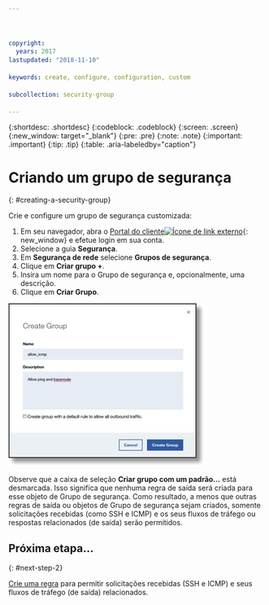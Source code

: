 ```yaml
---



copyright:
  years: 2017
lastupdated: "2018-11-10"

keywords: create, configure, configuration, custom

subcollection: security-group

---
```


{:shortdesc: .shortdesc}
{:codeblock: .codeblock}
{:screen: .screen}
{:new_window: target="_blank"}
{:pre: .pre}
{:note: .note}
{:important: .important}
{:tip: .tip}
{:table: .aria-labeledby="caption"}

# Criando um grupo de segurança
{: #creating-a-security-group}

Crie e configure um grupo de segurança customizada:

1. Em seu navegador, abra o [Portal do cliente![Ícone de link externo](../../icons/launch-glyph.svg "Ícone de link externo")](https://cloud.ibm.com/classic){: new_window} e efetue login em sua conta.
2.	Selecione a guia **Segurança**.
3. Em **Segurança de rede** selecione **Grupos de segurança**.
4.	Clique em **Criar grupo +**.
5.	Insira um nome para o Grupo de segurança e, opcionalmente, uma descrição.
6. Clique em **Criar Grupo**.

![Criar um grupo de segurança](./images/create_sg.jpg)

Observe que a caixa de seleção **Criar grupo com um padrão…** está desmarcada. Isso significa que nenhuma regra de saída será criada para esse objeto de Grupo de segurança. Como resultado, a menos que outras regras de saída ou objetos de Grupo de segurança sejam criados, somente solicitações recebidas (como SSH e ICMP) e os seus fluxos de tráfego ou respostas relacionados (de saída) serão permitidos.

## Próxima etapa...
{: #next-step-2}

[Crie uma regra](/docs/infrastructure/security-groups?topic=security-groups-creating-a-new-rule) para permitir solicitações recebidas (SSH e ICMP) e seus fluxos de tráfego (de saída) relacionados.  
